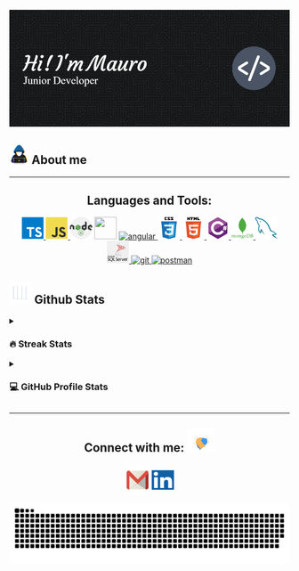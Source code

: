 <!-- <div align="center">
<h1 align="center">Hi <img width="35" src="https://github.com/maualice/maualice/blob/main/Resources/waving.gif">, I'm Mauro</h1>
</div> -->

![GitHub Header](https://raw.githubusercontent.com/maualice/maualice/main/Resources/Icons/github-header-image.png)

## <picture><img src = "https://github.com/maualice/maualice/blob/main/Resources/about_me.gif" width = 35px></picture> About me

<!-- LANGUAGES AND TOOLS -->
<hr>
<h2 align="center">Languages and Tools:</h2>
<p align="center"> 
<a href="https://www.typescriptlang.org/" target="_blank" rel="noreferrer"> <img src="https://raw.githubusercontent.com/devicons/devicon/master/icons/typescript/typescript-original.svg" alt="typescript" width="40" height="40"/> </a> 
<a href="https://developer.mozilla.org/en-US/docs/Web/JavaScript" target="_blank" rel="noreferrer"> <img src="https://raw.githubusercontent.com/devicons/devicon/master/icons/javascript/javascript-original.svg" alt="javascript" width="40" height="40"/> </a> 
<a href="https://nodejs.org" target="_blank" rel="noreferrer"> <img src="https://raw.githubusercontent.com/maualice/maualice/main/Resources/Icons/nodejs.png" alt="nodejs" width="40" height="40"/></a> 
<a href="https://expressjs.com" target="_blank" rel="noreferrer"> <img src="https://user-images.githubusercontent.com/25181517/183859966-a3462d8d-1bc7-4880-b353-e2cbed900ed6.png" width="40" height="40"/></a> 
<a href="https://angular.io" target="_blank" rel="noreferrer"> <img src="https://angular.io/assets/images/logos/angular/angular.svg" alt="angular" width="40" height="40"/> </a> 
<a href="https://www.w3schools.com/css/" target="_blank" rel="noreferrer"> <img src="https://raw.githubusercontent.com/devicons/devicon/master/icons/css3/css3-original-wordmark.svg" alt="css3" width="40" height="40"/> </a> 
<a href="https://www.w3.org/html/" target="_blank" rel="noreferrer"> <img src="https://raw.githubusercontent.com/devicons/devicon/master/icons/html5/html5-original-wordmark.svg" alt="html5" width="40" height="40"/> </a> 
<a href="https://www.w3schools.com/cs/" target="_blank" rel="noreferrer"> <img src="https://raw.githubusercontent.com/devicons/devicon/master/icons/csharp/csharp-original.svg" alt="csharp" width="40" height="40"/> </a>
<a href="https://www.mongodb.com/" target="_blank" rel="noreferrer"> <img src="https://raw.githubusercontent.com/maualice/maualice/main/Resources/Icons/mongodb-logo.png" alt="mongodb" width="40" height="40"/> </a> 
<a href="https://www.mysql.com/" target="_blank" rel="noreferrer"> <img src="https://raw.githubusercontent.com/maualice/maualice/main/Resources/Icons/mysql.png" alt="mysql" width="40" height="40"/> </a> 
<a href="https://www.microsoft.com/en-us/sql-server/sql-server-downloads" target="_blank" rel="noreferrer"> <img src="https://raw.githubusercontent.com/maualice/maualice/main/Resources/Icons/sql%20server.png" alt="mysql" width="40" height="40"/> </a>
<a href="https://git-scm.com/" target="_blank" rel="noreferrer"> <img src="https://www.vectorlogo.zone/logos/git-scm/git-scm-icon.svg" alt="git" width="40" height="40"/> </a> 
<a href="https://postman.com" target="_blank" rel="noreferrer"> <img src="https://www.vectorlogo.zone/logos/getpostman/getpostman-icon.svg" alt="postman" width="40" height="40"/> </a> 
</p>


## <picture> <img src = "https://github.com/maualice/maualice/blob/main/Resources/Statistics.gif" width = 40px> </picture> Github Stats

<details><summary><h3> 🔥 Streak Stats</h3></summary>

[![GitHub Streak](https://github-readme-streak-stats.herokuapp.com?user=maualice&theme=tokyonight)](https://git.io/streak-stats)

</details>

<!-- GITHUB STATS -->
<details><summary><h3>💻 GitHub Profile Stats</h3></summary>

<p align="center">
    <a href="https://github.com/anuraghazra/github-readme-stats">
	    <img alt="maualice's Github Stats" src="https://github-readme-stats.vercel.app/api?username=maualice&show_icons=true&count_private=true&locale=en&theme=tokyonight&layout=compact" height="230px"/></a>
	    <img src="https://github-readme-stats.vercel.app/api/top-langs?username=maualice&langs_count=10&show_icons=true&locale=en&theme=tokyonight" alt="maualice" height="230px"/>
<br/>

  <b>Note:</b> Top languages is only a metric of the languages my public code consists of and doesn't reflect experience or skill level.
  </p>

<p align="right"><img src="https://komarev.com/ghpvc/?username=maualice&label=Profile%20views&color=0e75b6&style=flat" alt="maualice" /></p>
</details>


<!-- CONNECTION -->
<hr>      
<h2 align="center">Connect with me: <img src="https://github.com/maualice/maualice/blob/main/Resources/handshake.gif" width="50" height="40"></h2>
<p align="center">
  <a href="alicemauroe@gmail.com" target="blank"><img align="center" src="https://raw.githubusercontent.com/maualice/maualice/main/Resources/Icons/gmail-logo.png" alt="gmail-logo" height="55" width="45" /></a>
  <a href="" target="blank"><img align="center" src="https://raw.githubusercontent.com/maualice/maualice/main/Resources/Icons/linkedin-logo.png" alt="linkedin-logo" height="35" width="40" /></a>
</p>

<div align="center">
  <img  src="https://github.com/maualice/maualice/blob/main/Resources/grid-snake.svg"
       alt="snake" />
</div>


<!-- <a href="https://github.com/maualice/store-api">
    <img align="center" src="https://github-readme-stats.vercel.app/api/pin/?username=maualice&theme=highcontrast&repo=store-api" />
</a> -->


<!--
**maualice/maualice** is a ✨ _special_ ✨ repository because its `README.md` (this file) appears on your GitHub profile.

Here are some ideas to get you started:

- 🔭 I’m currently working on ...
- 🌱 I’m currently learning ...
- 👯 I’m looking to collaborate on ...
- 🤔 I’m looking for help with ...
- 💬 Ask me about ...
- 📫 How to reach me: ...
- 😄 Pronouns: ...
- ⚡ Fun fact: ...
-->
